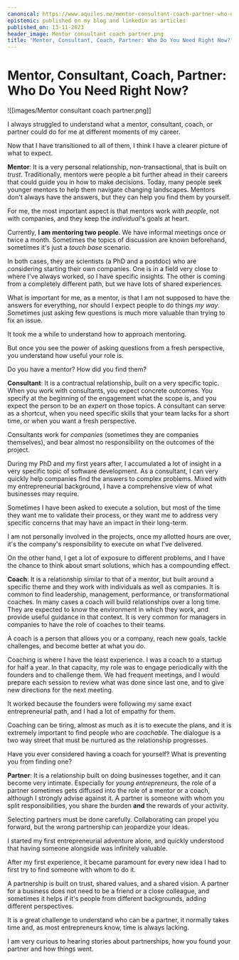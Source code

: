 ```yaml
---
canonical: https://www.aquiles.me/mentor-consultant-coach-partner-who-do-you-need-right-now/
epistemic: published on my blog and linkedin as articles
published_on: 13-11-2023
header_image: Mentor consultant coach partner.png
title: "Mentor, Consultant, Coach, Partner: Who Do You Need Right Now?"
---
```

# Mentor, Consultant, Coach, Partner: Who Do You Need Right Now?

![[images/Mentor consultant coach partner.png]]

I always struggled to understand what a mentor, consultant, coach, or partner could do for me at different moments of my career. 

Now that I have transitioned to all of them, I think I have a clearer picture of what to expect. 

**Mentor**: It is a very personal relationship, non-transactional, that is built on *trust*. Traditionally, mentors were people a bit further ahead in their careers that could guide you in how to make decisions. Today, many people seek younger mentors to help them navigate changing landscapes. Mentors don't always have the answers, but they can help you find them by yourself. 

For me, the most important aspect is that mentors work *with people*, not with companies, and they keep the *individual*'s goals at heart. 

Currently, **I am mentoring two people**. We have informal meetings once or twice a month. Sometimes the topics of discussion are known beforehand, sometimes it's just a *touch base* scenario. 

In both cases, they are scientists (a PhD and a postdoc) who are considering starting their own companies. One is in a field very close to where I've always worked, so I have specific insights. The other is coming from a completely different path, but we have lots of shared experiences. 

What is important for me, as a mentor, is that I am not supposed to have the answers for everything, nor should I expect people to do things *my way*. Sometimes just asking few questions is much more valuable than trying to fix an issue. 

It took me a while to understand how to approach mentoring. 

But once you see the power of asking questions from a fresh perspective, you understand how useful your role is. 

Do you have a mentor? How did you find them? 

**Consultant**: It is a contractual relationship, built on a very specific topic. When you work with consultants, you expect concrete outcomes. You specify at the beginning of the engagement what the scope is, and you expect the person to be an *expert* on those topics. A consultant can serve as a shortcut, when you need specific skills that your team lacks for a short time, or when you want a fresh perspective. 

Consultants work for *companies* (sometimes they are companies themselves), and bear almost no responsibility on the outcomes of the project. 

During my PhD and my first years after, I accumulated a lot of insight in a very specific topic of software development. As a consultant, I can very quickly help companies find the answers to complex problems. Mixed with my entrepreneurial background, I have a comprehensive view of what businesses may require. 

Sometimes I have been asked to execute a solution, but most of the time they want me to validate their process, or they want me to address very specific concerns that may have an impact in their long-term. 

I am not personally involved in the projects, once my allotted hours are over, it's the company's responsibility to execute on what I've delivered. 

On the other hand, I get a lot of exposure to different problems, and I have the chance to think about smart solutions, which has a compounding effect. 

**Coach**: It is a relationship similar to that of a mentor, but built around a specific theme and they work with individuals as well as companies. It is common to find leadership, management, performance, or transformational coaches. In many cases a coach will build relationships over a long time. They are expected to know the environment in which they work, and provide useful guidance in that context. It is very common for managers in companies to have the role of coaches to their teams. 

A coach is a person that allows you or a company, reach new goals, tackle challenges, and become better at what you do. 

Coaching is where I have the least experience. I was a coach to a startup for half a year. In that capacity, my role was to engage periodically with the founders and to challenge them. We had frequent meetings, and I would prepare each session to review what was done since last one, and to give new directions for the next meeting. 

It worked because the founders were following my same exact entrepreneurial path, and I had a lot of empathy for them. 

Coaching can be tiring, almost as much as it is to execute the plans, and it is extremely important to find people who are *coachable*. The dialogue is a two way street that must be nurtured as the relationship progresses. 

Have you ever considered having a coach for yourself? What is preventing you from finding one? 

**Partner**: It is a relationship built on doing businesses together, and it can become very intimate. Especially for *young entrepreneurs*, the role of a partner sometimes gets diffused into the role of a mentor or a coach, although I strongly advise against it. A partner is someone with whom you split responsibilities, you share the burden **and** the rewards of your activity. 

Selecting partners must be done carefully. Collaborating can propel you forward, but the wrong partnership can jeopardize your ideas.

I started my first entrepreneurial adventure alone, and quickly understood that having someone alongside was infinitely valuable. 

After my first experience, it became paramount for every new idea I had to first try to find someone with whom to do it. 

A partnership is built on trust, shared values, and a shared vision. A partner for a business does not need to be a friend or a close colleague, and sometimes it helps if it's people from different backgrounds, adding different perspectives. 

It is a great challenge to understand who can be a partner, it normally takes time and, as most entrepreneurs know, time is always lacking. 

I am very curious to hearing stories about partnerships, how you found your partner and how things went. 